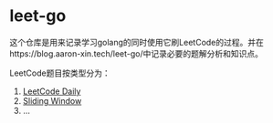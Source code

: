 # leet-go

这个仓库是用来记录学习golang的同时使用它刷LeetCode的过程。并在https://blog.aaron-xin.tech/leet-go/中记录必要的题解分析和知识点。

LeetCode题目按类型分为：

1. [LeetCode Daily](src/leet-daily)
2. [Sliding Window](src/sliding-window)
3. ...

